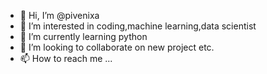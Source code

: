- 👋 Hi, I’m @pivenixa
- 👀 I’m interested in coding,machine learning,data scientist
- 🌱 I’m currently learning python
- 💞️ I’m looking to collaborate on new project etc.
- 📫 How to reach me ...

<!---
pivenixa/pivenixa is a ✨ special ✨ repository because its `README.md` (this file) appears on your GitHub profile.
You can click the Preview link to take a look at your changes.
--->
